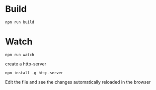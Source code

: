 # Build

```
npm run build
```

# Watch

```
npm run watch
```

create a http-server

```
npm install -g http-server
```

Edit the file and see the changes automatically reloaded in the browser
